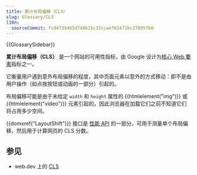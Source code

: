 ```yaml
---
title: 累计布局偏移（CLS）
slug: Glossary/CLS
l10n:
  sourceCommit: fcd4f39485d740615c32ccaef63471bc27095fb0
---
```


{{GlossarySidebar}}

**累计布局偏移（CLS）** 是一个网站的可用性指标，由 Google 设计为[核心 Web 要素](https://web.dev/explore/learn-core-web-vitals)指标之一。

它衡量用户遇到意外布局偏移的程度，其中页面元素以意外的方式移动：即不是由用户操作（如点按按钮或动画的一部分）引起的。

布局偏移可能是由于未给定 `width` 和 `height` 属性的 {{htmlelement("img")}} 或 {{htmlelement("video")}} 元素引起的，因此浏览器在加载它们之前不知道它们将占用多少空间。

{{domxref("LayoutShift")}} 接口是 [性能 API](/zh-CN/docs/Web/API/Performance_API) 的一部分，可用于测量单个布局偏移，然后用于计算网页的 CLS 分数。

## 参见

- web.dev 上的 [CLS](https://web.dev/articles/cls)
